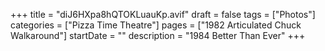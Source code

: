 +++
title = "diJ6HXpa8hQTOKLuauKp.avif"
draft = false
tags = ["Photos"]
categories = ["Pizza Time Theatre"]
pages = ["1982 Articulated Chuck Walkaround"]
startDate = ""
description = "1984 Better Than Ever"
+++
